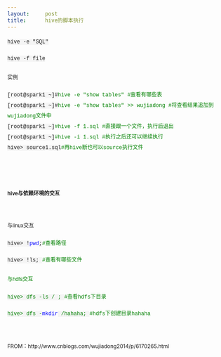 ```yaml
---
layout:     post
title:      hive的脚本执行
---
```

<div id="article_content" class="article_content clearfix csdn-tracking-statistics" data-pid="blog" data-mod="popu_307" data-dsm="post">
								            <link rel="stylesheet" href="https://csdnimg.cn/release/phoenix/template/css/ck_htmledit_views-f76675cdea.css">
						<div class="htmledit_views" id="content_views">
                
<p><span style="font-size:12px;"><span style="font-family:'Courier New', sans-serif;line-height:24px;background-color:rgb(245,245,245);">hive -e "SQL"</span></span></p>
<p><span style="font-size:12px;"><span style="font-family:'Courier New', sans-serif;line-height:24px;background-color:rgb(245,245,245);">hive -f file</span><br></span></p>
<p></p>
<p style="font-family:'Helvetica Neue', Helvetica, Verdana, Arial, sans-serif;line-height:31.7333px;">
<span style="font-size:12px;">实例</span></p>
<div><span style="font-size:12px;"><span style="font-family:'Courier New', sans-serif;line-height:24px;background-color:rgb(245,245,245);">[root@spark1 ~]#</span><span class="hljs-comment" style="color:#008000;font-family:'Courier New', sans-serif;line-height:24px;">hive
 -e "show tables" #查看有哪些表</span></span></div>
<div><span style="font-size:12px;"><span style="font-family:'Courier New', sans-serif;line-height:24px;background-color:rgb(245,245,245);">[root@spark1 ~]#</span><span class="hljs-comment" style="color:#008000;font-family:'Courier New', sans-serif;line-height:24px;">hive
 -e "show tables" &gt;&gt; wujiadong #将查看结果追加到wujiadong文件中</span></span></div>
<div><span style="font-size:12px;"><span style="font-family:'Courier New', sans-serif;line-height:24px;background-color:rgb(245,245,245);">[root@spark1 ~]</span><span class="hljs-comment" style="color:#008000;font-family:'Courier New', sans-serif;line-height:24px;">#hive
 -f 1.sql #直接跟一个文件，执行后退出</span></span></div>
<div><span style="font-size:12px;"><span style="font-family:'Courier New', sans-serif;line-height:24px;background-color:rgb(245,245,245);">[root@spark1 ~]</span><span class="hljs-comment" style="color:#008000;font-family:'Courier New', sans-serif;line-height:24px;">#hive
 -i 1.sql #执行之后还可以继续执行</span></span></div>
<div><span style="font-size:12px;"><span style="font-family:'Courier New', sans-serif;line-height:24px;background-color:rgb(245,245,245);">hive&gt; source</span><span class="hljs-number" style="font-family:'Courier New', sans-serif;line-height:24px;">1</span><span style="font-family:'Courier New', sans-serif;line-height:24px;background-color:rgb(245,245,245);">.sql</span><span class="hljs-comment" style="color:#008000;font-family:'Courier New', sans-serif;line-height:24px;">#再hive断也可以source执行文件</span><br></span></div>
<pre style="line-height:31.7333px;background-color:rgb(255,255,255);"></pre>
<span style="font-size:12px;"><br></span>
<p></p>
<h1 id="hive与依赖环境的交互" style="line-height:1.5;font-family:'Helvetica Neue', Helvetica, Verdana, Arial, sans-serif;">
<span style="font-size:12px;">hive与依赖环境的交互</span></h1>
<span style="font-size:12px;"><br></span>
<p></p>
<p><span style="font-size:12px;"><span style="font-family:'Helvetica Neue', Helvetica, Verdana, Arial, sans-serif;line-height:31.7333px;">与linux交互</span><br></span></p>
<p><span style="font-family:'Helvetica Neue', Helvetica, Verdana, Arial, sans-serif;line-height:31.7333px;"><span style="font-size:12px;"><span style="font-family:'Courier New', sans-serif;line-height:24px;background-color:rgb(245,245,245);">hive&gt;
 !</span><span class="hljs-built_in" style="color:rgb(0,0,255);font-family:'Courier New', sans-serif;line-height:24px;">pwd</span><span style="font-family:'Courier New', sans-serif;line-height:24px;background-color:rgb(245,245,245);">;</span><span class="hljs-comment" style="color:#008000;font-family:'Courier New', sans-serif;line-height:24px;">#查看路径</span></span></span></p>
<p><span style="font-family:'Helvetica Neue', Helvetica, Verdana, Arial, sans-serif;line-height:31.7333px;"><span style="font-size:12px;"><span style="font-family:'Courier New', sans-serif;line-height:24px;background-color:rgb(245,245,245);">hive&gt;
 !ls; </span><span class="hljs-comment" style="color:#008000;font-family:'Courier New', sans-serif;line-height:24px;">#查看有哪些文件</span><br></span></span></p>
<p><span style="font-family:'Helvetica Neue', Helvetica, Verdana, Arial, sans-serif;line-height:31.7333px;"><span class="hljs-comment" style="color:#008000;font-family:'Courier New', sans-serif;line-height:24px;"><span style="font-size:12px;"><span style="font-family:'Helvetica Neue', Helvetica, Verdana, Arial, sans-serif;line-height:31.7333px;">与hdfs交互</span><br></span></span></span></p>
<p><span style="font-family:'Helvetica Neue', Helvetica, Verdana, Arial, sans-serif;line-height:31.7333px;"><span class="hljs-comment" style="color:#008000;font-family:'Courier New', sans-serif;line-height:24px;"><span style="font-size:12px;"><span style="font-family:'Courier New', sans-serif;line-height:24px;background-color:rgb(245,245,245);">hive&gt;
 dfs -ls / ; </span><span class="hljs-comment" style="color:#008000;font-family:'Courier New', sans-serif;line-height:24px;">#查看hdfs下目录</span></span></span></span></p>
<p><span style="font-family:'Helvetica Neue', Helvetica, Verdana, Arial, sans-serif;line-height:31.7333px;"><span class="hljs-comment" style="color:#008000;font-family:'Courier New', sans-serif;line-height:24px;"><span style="font-size:12px;"><span style="font-family:'Courier New', sans-serif;line-height:24px;background-color:rgb(245,245,245);">hive&gt;
 dfs -</span><span class="hljs-keyword" style="color:rgb(0,0,255);font-family:'Courier New', sans-serif;line-height:24px;">mkdir</span><span style="font-family:'Courier New', sans-serif;line-height:24px;background-color:rgb(245,245,245);">
 /hahaha; </span><span class="hljs-comment" style="color:#008000;font-family:'Courier New', sans-serif;line-height:24px;">#hdfs下创建目录hahaha</span><br></span></span></span></p>
<p><span style="font-family:'Helvetica Neue', Helvetica, Verdana, Arial, sans-serif;line-height:31.7333px;"><span class="hljs-comment" style="color:#008000;font-family:'Courier New', sans-serif;line-height:24px;"><span style="font-size:12px;"><br></span></span></span></p>
<p><span style="font-size:12px;">FROM：http://www.cnblogs.com/wujiadong2014/p/6170265.html</span></p>
            </div>
                </div>